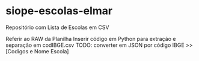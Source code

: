 # siope-escolas-elmar
Repositório com Lista de Escolas em CSV

Referir ao RAW da Planilha
Inserir código em Python para extração e separação em codIBGE.csv
TODO: converter em JSON por código IBGE >> [Codigos e Nome Escola]
